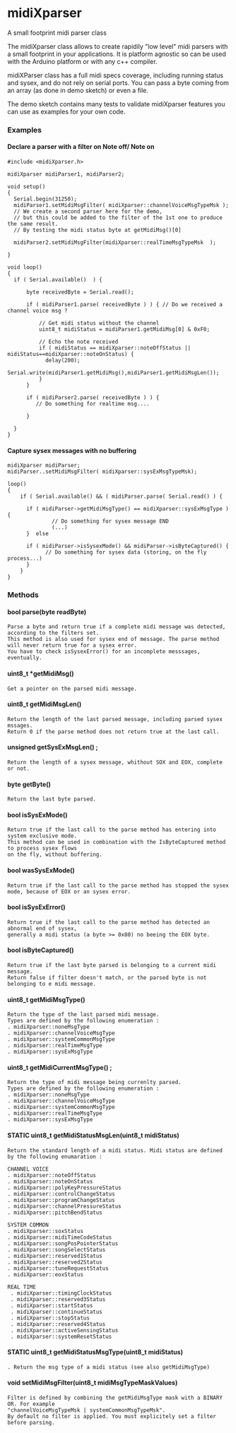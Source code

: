 # midiXparser
A small footprint midi parser class


The midiXparser class allows to create rapidily "low level" midi parsers with a small footprint in your applications.
It is platform agnostic so can be used with the Arduino platform or with any c++ compiler.

midiXParser class has a full midi specs coverage, including running status and sysex, and do not rely on serial ports. 
You can pass a byte coming from an array (as done in demo sketch) or even a file.

The demo sketch contains many tests to validate midiXparser features you can use as examples for your own code.

### Examples

#### Declare a parser with a filter on Note off/ Note on

    #include <midiXparser.h>

    midiXparser midiParser1, midiParser2;

    void setup()
    {
      Serial.begin(31250);
      midiParser1.setMidiMsgFilter( midiXparser::channelVoiceMsgTypeMsk );
      // We create a second parser here for the demo,
      // but this could be added to the filter of the 1st one to produce the same result.
      // By testing the midi status byte at getMidiMsg()[0]

      midiParser2.setMidiMsgFilter(midiXparser::realTimeMsgTypeMsk  );

    }

    void loop()
    {
      if ( Serial.available()  ) {

          byte receivedByte = Serial.read();

          if ( midiParser1.parse( receivedByte ) ) { // Do we received a channel voice msg ?

              // Get midi status without the channel
              uint8_t midiStatus = midiParser1.getMidiMsg[0] & 0xF0;

              // Echo the note received
              if ( midiStatus == midiXparser::noteOffStatus || midiStatus==midiXparser::noteOnStatus) {
                delay(200);
                Serial.write(midiParser1.getMidiMsg(),midiParser1.getMidiMsgLen());
              }
          }

          if ( midiParser2.parse( receivedByte ) ) {
             // Do something for realtime msg....

          }

      }
    }

#### Capture sysex messages with no buffering

    midiXparser midiParser;
    midiParser..setMidiMsgFilter( midiXparser::sysExMsgTypeMsk);
    
    loop() 
    {
        if ( Serial.available() && ( midiParser.parse( Serial.read() ) {

          if ( midiParser->getMidiMsgType() == midiXparser::sysExMsgType ) {
                  // Do something for sysex message END  
                  (...)
          }  else 
          
          if ( midiParser->isSysexMode() && midiParser->isByteCaptured() {
                // Do something for sysex data (storing, on the fly process...)
          }
        }        
    }
    
### Methods

#### bool parse(byte readByte)
    Parse a byte and return true if a complete midi message was detected, according to the filters set.
    This method is also used for sysex end of message. The parse method will never return true for a sysex error. 
    You have to check isSysexError() for an incomplete messsages, eventually.

#### uint8_t *getMidiMsg()
    Get a pointer on the parsed midi message.

#### uint8_t getMidiMsgLen()
    Return the length of the last parsed message, including parsed sysex mssages.
    Return 0 if the parse method does not return true at the last call.    
      
#### unsigned getSysExMsgLen() ;
    Return the length of a sysex message, whithout SOX and EOX, complete or not.

#### byte getByte()
    Return the last byte parsed.

#### bool isSysExMode()
    Return true if the last call to the parse method has entering into system exclusive mode.  
    This method can be used in combination with the IsByteCaptured method to process sysex flows
    on the fly, without buffering.    

#### bool wasSysExMode()
    Return true if the last call to the parse method has stopped the sysex mode, because of EOX or an sysex error.
    
#### bool isSysExError()
    Return true if the last call to the parse method has detected an abnormal end of sysex,
    generally a midi status (a byte >= 0x80) no beeing the EOX byte.
  
#### bool isByteCaptured()  
    Return true if the last byte parsed is belonging to a current midi message.  
    Return false if filter doesn't match, or the parsed byte is not belonging to e midi message.

#### uint8_t getMidiMsgType()
    Return the type of the last parsed midi message.    
    Types are defined by the following enumeration :
    . midiXparser::noneMsgType
    . midiXparser::channelVoiceMsgType
    . midiXparser::systemCommonMsgType
    . midiXparser::realTimeMsgType
    . midiXparser::sysExMsgType

#### uint8_t getMidiCurrentMsgType() ;
    Return the type of midi message being currenlty parsed.    
    Types are defined by the following enumeration :
    . midiXparser::noneMsgType
    . midiXparser::channelVoiceMsgType
    . midiXparser::systemCommonMsgType
    . midiXparser::realTimeMsgType
    . midiXparser::sysExMsgType  
    
#### STATIC uint8_t getMidiStatusMsgLen(uint8_t midiStatus)
    Return the standard length of a midi status. Midi status are defined 
    by the following enumaration :
    
    CHANNEL VOICE
    . midiXparser::noteOffStatus
    . midiXparser::noteOnStatus
    . midiXparser::polyKeyPressureStatus
    . midiXparser::controlChangeStatus
    . midiXparser::programChangeStatus
    . midiXparser::channelPressureStatus
    . midiXparser::pitchBendStatus
    
    SYSTEM COMMON
    . midiXparser::soxStatus
    . midiXparser::midiTimeCodeStatus
    . midiXparser::songPosPointerStatus
    . midiXparser::songSelectStatus
    . midiXparser::reserved1Status
    . midiXparser::reserved2Status
    . midiXparser::tuneRequestStatus
    . midiXparser::eoxStatus
    
    REAL TIME
     . midiXparser::timingClockStatus
     . midiXparser::reserved3Status
     . midiXparser::startStatus
     . midiXparser::continueStatus
     . midiXparser::stopStatus
     . midiXparser::reserved4Status
     . midiXparser::activeSensingStatus
     . midiXparser::systemResetStatus

#### STATIC uint8_t getMidiStatusMsgType(uint8_t midiStatus)    
    . Return the msg type of a midi status (see also getMidiMsgType)
 
#### void setMidiMsgFilter(uint8_t midiMsgTypeMaskValues)
    Filter is defined by combining the getMidiMsgType mask with a BINARY OR. For example
    "channelVoiceMsgTypeMsk | systemCommonMsgTypeMsk".
    By default no filter is applied. You must explicitely set a filter before parsing.

